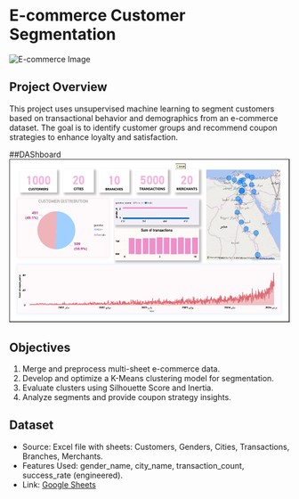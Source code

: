 # E-commerce Customer Segmentation

![E-commerce Image](https://img.freepik.com/free-vector/online-shopping-concept-illustration_114360-1726.jpg?w=740&t=st=1699999999~exp=1699999999~hmac=examplehash)

## Project Overview
This project uses unsupervised machine learning to segment customers based on transactional behavior and demographics from an e-commerce dataset. The goal is to identify customer groups and recommend coupon strategies to enhance loyalty and satisfaction.

##DAShboard
![dashboard](https://github.com/HagerMustafaa/E-commerce-Analysis/blob/main/Screenshot%202025-03-08%20210104.png?raw=true)

## Objectives
1. Merge and preprocess multi-sheet e-commerce data.
2. Develop and optimize a K-Means clustering model for segmentation.
3. Evaluate clusters using Silhouette Score and Inertia.
4. Analyze segments and provide coupon strategy insights.

## Dataset
- Source: Excel file with sheets: Customers, Genders, Cities, Transactions, Branches, Merchants.
- Features Used: gender_name, city_name, transaction_count, success_rate (engineered).
- Link: [Google Sheets](https://docs.google.com/spreadsheets/d/17InG_LsMO_Nf9Ipj0IaNbgusg-r0YZwaeAmalqi5kaw/edit?gid=1874507834#gid=1874507834)
